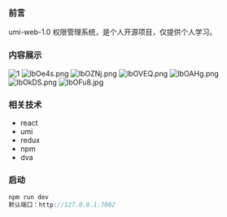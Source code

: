 ### 前言

umi-web-1.0 权限管理系统，是个人开源项目，仅提供个人学习。

### 内容展示
![1](https://s2.ax1x.com/2020/01/14/lbOe4s.md.png)
![lbOe4s.png](https://s2.ax1x.com/2020/01/14/lbOe4s.png)
![lbOZNj.png](https://s2.ax1x.com/2020/01/14/lbOZNj.png)
![lbOVEQ.png](https://s2.ax1x.com/2020/01/14/lbOVEQ.png)
![lbOAHg.png](https://s2.ax1x.com/2020/01/14/lbOAHg.png)
![lbOkDS.png](https://s2.ax1x.com/2020/01/14/lbOkDS.png)
![lbOFu8.jpg](https://s2.ax1x.com/2020/01/14/lbOFu8.jpg)
### 相关技术

- react
- umi
- redux
- npm
- dva

### 启动

```js
npm run dev
默认端口：http://127.0.0.1:7002
```
